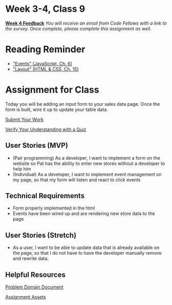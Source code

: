 # Week 3-4, Class 9
[**Week 4 Feedback**](https://canvas.instructure.com/courses/1370431/modules/items/18248117)
*You will receive an email from Code Fellows with a link to the survey. Once complete, please complete this assignment as well.*

# Reading Reminder
* ["Events" (JavaScript, Ch. 6)](https://canvas.instructure.com/courses/1370431/modules/items/18248118)
* ["Layout" (HTML & CSS, Ch. 15)](https://canvas.instructure.com/courses/1370431/modules/items/18248119)

# Assignment for Class
Today you will be adding an input form to your sales data page. Once the form is built, wire it up to update your table data.

[Submit Your Work](https://canvas.instructure.com/courses/1370431/modules/items/18248120)

[Verify Your Understanding with a Quiz](https://canvas.instructure.com/courses/1370431/modules/items/18248121)

## User Stories (MVP)
 - (Pair programming) As a developer, I want to implement a form on the website so Pat has the ability to enter new stores without a developer to help him
 - (Individual) As a developer, I want to implement event management on my page, so that my form will listen and react to click events

## Technical Requirements
 - Form properly implemented in the html
 - Events have been wired up and are rendering new store data to the page

## User Stories (Stretch)
 - As a user, I want to be able to update data that is already available on the page, so that I do not have to have the developer manually remove and rewrite data.

## Helpful Resources
[Problem Domain Document](../support.md)

[Assignment Assets](../assets)
